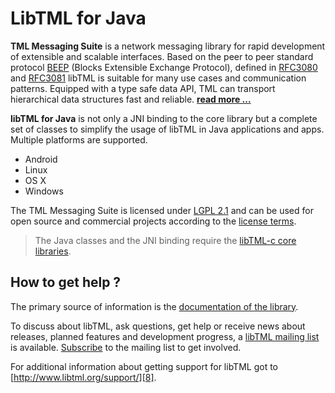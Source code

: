 # LibTML for Java #

**TML Messaging Suite** is a network messaging library for rapid development of extensible and scalable interfaces. Based on the peer to peer standard protocol [BEEP](http://www.beepcore.org) (Blocks Extensible Exchange Protocol), defined in [RFC3080](https://tools.ietf.org/html/rfc3080) and [RFC3081](https://tools.ietf.org/html/rfc3081) libTML is suitable for many use cases and communication patterns. Equipped with a type safe data API, TML can transport hierarchical data structures fast and reliable. [**read more ...**][1]

**libTML for Java** is not only a JNI binding to the core library but a complete set of classes to simplify the usage of libTML in Java applications and apps. Multiple platforms are supported.

- Android
- Linux  
- OS X
- Windows

The TML Messaging Suite is licensed under [LGPL 2.1][9] and can be used for open source and commercial projects according to the [license terms][10]. 

> The Java classes and the JNI binding require the [libTML-c core libraries][4].

## How to get help ? ##

The primary source of information is the [documentation of the library][5]. 

To discuss about libTML, ask questions, get help or receive news about releases, planned features and development progress, a [libTML mailing list][6] is available. [Subscribe][7] to the mailing list to get involved.

For additional information about getting support for libTML got to [http://www.libtml.org/support/][8].




  [1]: http://www.libtml.org/info/
  [2]: https://www.embarcadero.com/de/products/rad-studio
  [3]: http://www.lazarus-ide.org/
  [4]: https://github.com/tml21/libtml-c
  [5]: http://www.libtml.org/docs/libtml-java-html/
  [6]: https://groups.google.com/forum/#!forum/libtml
  [7]: https://groups.google.com/forum/#!forum/libtml/join
  [8]: http://www.libtml.org/support/
  [9]: http://www.gnu.org/licenses/licenses.html#LGPL
  [10]: https://github.com/tml21/libtml-c/blob/master/COPYING



 
